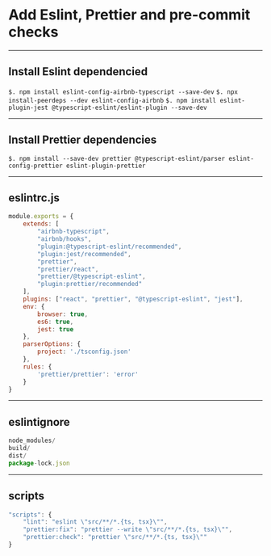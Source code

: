 # Add Eslint, Prettier and pre-commit checks

<hr />

## Install Eslint dependencied

`$. npm install eslint-config-airbnb-typescript --save-dev`
`$. npx install-peerdeps --dev eslint-config-airbnb`
`$. npm install eslint-plugin-jest @typescript-eslint/eslint-plugin --save-dev`

<hr />

## Install Prettier dependencies

`$. npm install --save-dev prettier @typescript-eslint/parser eslint-config-prettier eslint-plugin-prettier`

<hr />

## eslintrc.js

```js
module.exports = {
    extends: [
        "airbnb-typescript",
        "airbnb/hooks",
        "plugin:@typescript-eslint/recommended",
        "plugin:jest/recommended",
        "prettier",
        "prettier/react",
        "prettier/@typescript-eslint",
        "plugin:prettier/recommended"
    ],
    plugins: ["react", "prettier", "@typescript-eslint", "jest"],
    env: {
        browser: true,
        es6: true,
        jest: true
    },
    parserOptions: {
        project: './tsconfig.json'
    },
    rules: {
        'prettier/prettier': 'error'
    }
}
```

<hr />

## eslintignore

```js
node_modules/
build/
dist/
package-lock.json
```

<hr />

## scripts

```js
"scripts": {
    "lint": "eslint \"src/**/*.{ts, tsx}\"",
    "prettier:fix": "prettier --write \"src/**/*.{ts, tsx}\"",
    "prettier:check": "prettier \"src/**/*.{ts, tsx}\""
}
```
